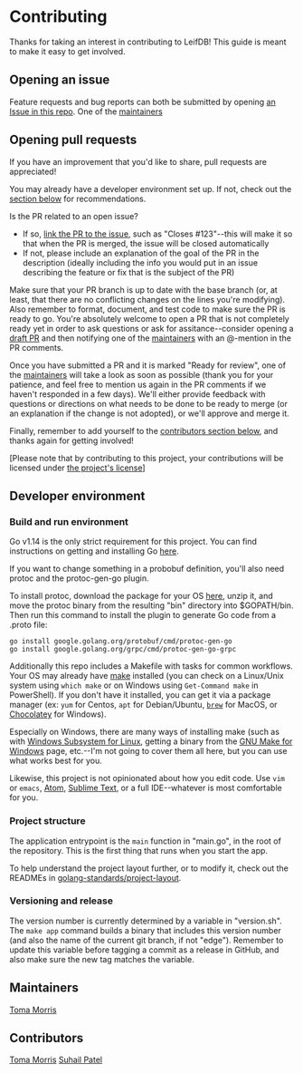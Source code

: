 # Contributing

Thanks for taking an interest in contributing to LeifDB! This guide is meant to make it easy to get involved.

## Opening an issue

Feature requests and bug reports can both be submitted by opening [an Issue in this repo](https://github.com/btmorr/leifdb/issues). One of the [maintainers](#maintainers)

## Opening pull requests

If you have an improvement that you'd like to share, pull requests are appreciated!

You may already have a developer environment set up. If not, check out the [section below](#developer-environment) for recommendations.

Is the PR related to an open issue?
- If so, [link the PR to the issue](https://help.github.com/en/github/managing-your-work-on-github/linking-a-pull-request-to-an-issue#linking-a-pull-request-to-an-issue-using-a-keyword), such as "Closes #123"--this will make it so that when the PR is merged, the issue will be closed automatically
- If not, please include an explanation of the goal of the PR in the description (ideally including the info you would put in an issue describing the feature or fix that is the subject of the PR)

Make sure that your PR branch is up to date with the base branch (or, at least, that there are no conflicting changes on the lines you're modifying). Also remember to format, document, and test code to make sure the PR is ready to go. You're absolutely welcome to open a PR that is not completely ready yet in order to ask questions or ask for assitance--consider opening a [draft PR](https://help.github.com/en/github/collaborating-with-issues-and-pull-requests/about-pull-requests#draft-pull-requests) and then notifying one of the [maintainers](#maintainers) with an @-mention in the PR comments.

Once you have submitted a PR and it is marked "Ready for review", one of the [maintainers](#maintainers) will take a look as soon as possible (thank you for your patience, and feel free to mention us again in the PR comments if we haven't responded in a few days). We'll either provide feedback with questions or directions on what needs to be done to be ready to merge (or an explanation if the change is not adopted), or we'll approve and merge it.

Finally, remember to add yourself to the [contributors section below](#contributors), and thanks again for getting involved!

[Please note that by contributing to this project, your contributions will be licensed under [the project's license](./LICENSE)]

## Developer environment

### Build and run environment

Go v1.14 is the only strict requirement for this project. You can find instructions on getting and installing Go [here](https://golang.org/dl/).

If you want to change something in a probobuf definition, you'll also need protoc and the protoc-gen-go plugin.

To install protoc, download the package for your OS [here](https://github.com/protocolbuffers/protobuf/releases/), unzip it, and move the protoc binary from the resulting "bin" directory into $GOPATH/bin. Then run this command to install the plugin to generate Go code from a .proto file:

```
go install google.golang.org/protobuf/cmd/protoc-gen-go
go install google.golang.org/grpc/cmd/protoc-gen-go-grpc
```

Additionally this repo includes a Makefile with tasks for common workflows. Your OS may already have [make](https://www.gnu.org/software/make/) installed (you can check on a Linux/Unix system using `which make` or on Windows using `Get-Command make` in PowerShell). If you don't have it installed, you can get it via a package manager (ex: `yum` for Centos, `apt` for Debian/Ubuntu, [`brew`](https://brew.sh) for MacOS, or [Chocolatey](https://chocolatey.org) for Windows).

Especially on Windows, there are many ways of installing make (such as with [Windows Subsystem for Linux](https://docs.microsoft.com/en-us/windows/wsl/about), getting a binary from the [GNU Make for Windows](http://gnuwin32.sourceforge.net/packages/make.htm) page, etc.--I'm not going to cover them all here, but you can use what works best for you.

Likewise, this project is not opinionated about how you edit code. Use `vim` or `emacs`, [Atom](https://atom.io), [Sublime Text](https://www.sublimetext.com/), or a full IDE--whatever is most comfortable for you.

### Project structure

The application entrypoint is the `main` function in "main.go", in the root of the repository. This is the first thing that runs when you start the app.

To help understand the project layout further, or to modify it, check out the READMEs in [golang-standards/project-layout](https://github.com/golang-standards/project-layout).

### Versioning and release

The version number is currently determined by a variable in "version.sh". The `make app` command builds a binary that includes this version number (and also the name of the current git branch, if not "edge"). Remember to update this variable before tagging a commit as a release in GitHub, and also make sure the new tag matches the variable.

## Maintainers

[Toma Morris](https://github.com/btmorr)

## Contributors

[Toma Morris](https://github.com/btmorr)
[Suhail Patel](https://github.com/suhailpatel)
